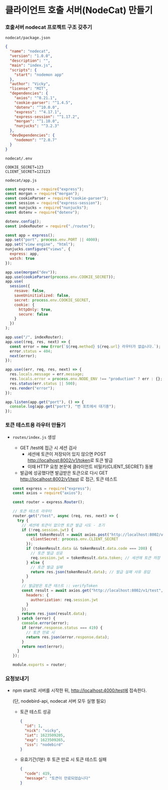 ﻿# 클라이언트 호출 서버(NodeCat) 만들기

### 호출서버 nodecat 프로젝트 구조 갖추기

`nodecat/package.json`

```json
{
  "name": "nodecat",
  "version": "1.0.0",
  "description": "",
  "main": "index.js",
  "scripts": {
    "start": "nodemon app"
  },
  "author": "Vicky",
  "license": "MIT",
  "dependencies": {
    "axios": "^0.21.1",
    "cookie-parser": "^1.4.5",
    "dotenv": "^10.0.0",
    "express": "^4.17.1",
    "express-session": "^1.17.2",
    "morgan": "^1.10.0",
    "nunjucks": "^3.2.3"
  },
  "devDependencies": {
    "nodemon": "^2.0.7"
  }
}
```

`nodecat/.env`

```
COOKIE_SECRET=123
CLIENT_SECRET=123123
```

`nodecat/app.js`

```jsx
const express = require("express");
const morgan = require("morgan");
const cookieParser = require("cookie-parser");
const session = require("express-session");
const nunjucks = require("nunjucks");
const dotenv = require("dotenv");

dotenv.config();
const indexRouter = require("./routes");

const app = express();
app.set("port", process.env.PORT || 4000);
app.set("view engine", "html");
nunjucks.configure("views", {
  express: app,
  watch: true
});

app.use(morgan("dev"));
app.use(cookieParser(process.env.COOKIE_SECRET));
app.use(
  session({
    resave: false,
    saveUninitialized: false,
    secret: process.env.COOKIE_SECRET,
    cookie: {
      httpOnly: true,
      secure: false
    }
  })
);

app.use("/", indexRouter);
app.use((req, res, next) => {
  const error = new Error(`${req.method} ${req.url} 라우터가 없습니다.`);
  error.status = 404;
  next(error);
});

app.use((err, req, res, next) => {
  res.locals.message = err.message;
  res.locals.error = process.env.NODE_ENV !== "production" ? err : {};
  res.status(err.status || 500);
  res.render("error");
});

app.listen(app.get("port"), () => {
  console.log(app.get("port"), "번 포트에서 대기중");
});
```

### 토큰 테스트용 라우터 만들기

- `routes/index.js` 생성

  - GET /test에 접근 시 세션 검사
    - 세션에 토큰이 저장되어 있지 않으면 POST [http://localhost:8002/v1/token](http://localhost:8002/v1/token)로 토큰 발급
    - 이때 HTTP 요청 본문에 클라이언트 비밀키(CLIENT_SECRET) 동봉
  - 발급에 성공했다면 발급받은 토큰으로 다시 GET [http://localhost:8002/v1/test](http://localhost:8002/v1/test) 로 접근, 토큰 테스트

  ```jsx
  const express = require("express");
  const axios = require("axios");

  const router = express.Router();

  // 토큰 테스트 라우터
  router.get("/test", async (req, res, next) => {
    try {
      // 세션에 토큰이 없으면 토큰 발급 시도 - 초기
      if (!req.session.jwt) {
        const tokenResult = await axios.post("http://localhost:8002/v1/token", {
          clientSecret: process.env.CLIENT_SECRET
        });
        if (tokenResult.data && tokenResult.data.code === 200) {
          // 토큰 발급 성공
          req.session.jwt = tokenResult.data.token; // 세션에 토큰 저장
        } else {
          // 토큰 발급 실패
          return res.json(tokenResult.data); // 발급 실패 사유 응답
        }
      }
      // 발급받은 토큰 테스트 :: verifyToken
      const result = await axios.get("http://localhost:8002/v1/test", {
        headers: {
          authorization: req.session.jwt
        }
      });
      return res.json(result.data);
    } catch (error) {
      console.error(error);
      if (error.response.status === 419) {
        // 토큰 만료 시
        return res.json(error.response.data);
      }
      return next(error);
    }
  });

  module.exports = router;
  ```

### 요청보내기

- npm start로 서버를 시작한 뒤, [http://localhost:4000/test에](http://localhost:4000/test에) 접속한다.

  (단, nodebird-api, nodecat 서버 모두 실행 필요)

  - 토큰 테스트 성공

    ```json
    {
      "id": 1,
      "nick": "vicky",
      "iat": 1623509205,
      "exp": 1623509265,
      "iss": "nodebird"
    }
    ```

  - 유효기간(1분) 후 토큰 만료 시 토큰 테스트 실패

    ```json
    {
      "code": 419,
      "message": "토큰이 만료되었습니다"
    }
    ```
